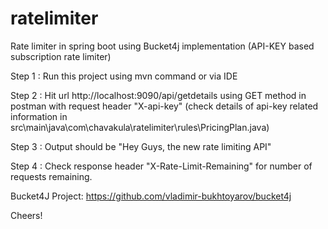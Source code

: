 # ratelimiter
Rate limiter in spring boot using Bucket4j implementation (API-KEY based subscription rate limiter)

Step 1 : Run this project using mvn command or via IDE

Step 2 : Hit url http://localhost:9090/api/getdetails using GET method in postman with request header "X-api-key" (check details of api-key related information in src\main\java\com\chavakula\ratelimiter\rules\PricingPlan.java)

Step 3 : Output should be "Hey Guys, the new rate limiting API"

Step 4 : Check response header "X-Rate-Limit-Remaining" for number of requests remaining.


Bucket4J Project: https://github.com/vladimir-bukhtoyarov/bucket4j 

Cheers!

